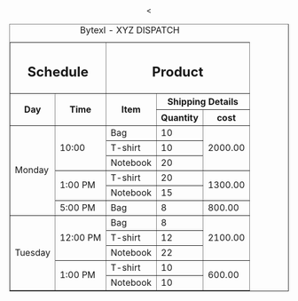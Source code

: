 <!DOCTYPE html>
<html lang="en">
<head>
    <meta charset="UTF-8">
    <meta name="viewport" content="width=device-width, initial-scale=1.0">
    <title>Document</title>
</head>
<body>
    <center>
    <table border="1">
        <caption> Bytexl - XYZ DISPATCH</caption>
        <thead>
            <th colspan="2"> 
                <h2> Schedule</h2>
            </th>
            <th colspan="3">
                <h2> Product</h2>
             </th>
             <tr>
             <th rowspan="2"> Day  </th>   
             <th rowspan="2"> Time</th>   
             <th rowspan="2"> Item</th>   
             <th colspan="2"> Shipping Details</th>  
            </tr>
            <tr> 
                <th> Quantity</th><
                <th>cost</th>
            </tr>
        </thead>
        <tr>
            <td rowspan="6"> Monday</td>
            <td rowspan="3">10:00</td>
            <td>Bag</td>
            <td>10</td>
            <td rowspan="3">2000.00</td>
        </tr>
        <tr>
            <td>T-shirt</td>
            <td> 10</td>
        </tr>
          <tr>
            <td>Notebook</td>
            <td> 20</td>
        </tr>
          <tr>
            <td rowspan="2">1:00 PM</td>
            <td>T-shirt</td>
            <td>20</td>
            <td rowspan="2">1300.00</td>
        </tr>
         <tr>
            <td rowspan="1">Notebook</td>
            <td >15</td>
        </tr>
        <tr>
            <td>5:00 PM</td>
            <td>Bag</td>
            <td >8</td>
            <td>800.00</td>
        </tr>
        <tr>
            <td rowspan="5"> Tuesday</td>
            <td rowspan="3">12:00 PM</td>
            <td>Bag</td>
            <td >8</td>
            <td rowspan="3">2100.00</td>
        </tr>
        <tr>
            <td>T-shirt</td>
            <td>12</td>
        </tr>
        <tr>
            <td>Notebook</td>
            <td> 22</td>
        </tr>
        <tr>
            <td rowspan="2">1:00 PM</td>
            <td>T-shirt</td>
            <td> 10</td>
            <td rowspan="2">600.00</td>
        </tr>
        <tr>
            <td>Notebook</td>
            <td> 10</td>
        </tr>
    </table>
    </center>
</body>
</html>
